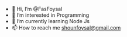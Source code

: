 - 👋 Hi, I’m @FasFoysal
- 👀 I’m interested in Programming
- 🌱 I’m currently learning Node Js
- 📫 How to reach me shounfoysal@gmail.com

<!---
FasFoysal/FasFoysal is a ✨ special ✨ repository because its `README.md` (this file) appears on your GitHub profile.
You can click the Preview link to take a look at your changes.
--->

